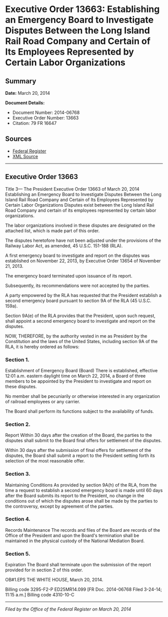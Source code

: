 # Executive Order 13663: Establishing an Emergency Board to Investigate Disputes Between the Long Island Rail Road Company and Certain of Its Employees Represented by Certain Labor Organizations

## Summary

**Date:** March 20, 2014

**Document Details:**
- Document Number: 2014-06768
- Executive Order Number: 13663
- Citation: 79 FR 16647

## Sources
- [Federal Register](https://www.federalregister.gov/documents/2014/03/25/2014-06768/establishing-an-emergency-board-to-investigate-disputes-between-the-long-island-rail-road-company)
- [XML Source](https://www.federalregister.gov/documents/full_text/xml/2014/03/25/2014-06768.xml)

---

## Executive Order 13663

Title 3—
The President
Executive Order 13663 of March 20, 2014
Establishing an Emergency Board to Investigate Disputes Between the Long Island Rail Road Company and Certain of Its Employees Represented by Certain Labor Organizations
Disputes exist between the Long Island Rail Road Company and certain of its employees represented by certain labor organizations.

The labor organizations involved in these disputes are designated on the attached list, which is made part of this order.

The disputes heretofore have not been adjusted under the provisions of the Railway Labor Act, as amended, 45 U.S.C. 151-188 (RLA).

A first emergency board to investigate and report on the disputes was established on November 22, 2013, by Executive Order 13654 of November 21, 2013.

The emergency board terminated upon issuance of its report.

Subsequently, its recommendations were not accepted by the parties.

A party empowered by the RLA has requested that the President establish a second emergency board pursuant to section 9A of the RLA (45 U.S.C. 159a).

Section 9A(e) of the RLA provides that the President, upon such request, shall appoint a second emergency board to investigate and report on the disputes.

NOW, THEREFORE, by the authority vested in me as President by the Constitution and the laws of the United States, including section 9A of the RLA, it is hereby ordered as follows:
### Section 1.

Establishment of Emergency Board (Board)
There is established, effective 12:01 a.m. eastern daylight time on March 22, 2014, a Board of three members to be appointed by the President to investigate and report on these disputes.

No member shall be pecuniarily or otherwise interested in any organization of railroad employees or any carrier.

The Board shall perform its functions subject to the availability of funds.
### Section 2.

Report
Within 30 days after the creation of the Board, the parties to the disputes shall submit to the Board final offers for settlement of the disputes.

Within 30 days after the submission of final offers for settlement of the disputes, the Board shall submit a report to the President setting forth its selection of the most reasonable offer.
### Section 3.

Maintaining Conditions
As provided by section 9A(h) of the RLA, from the time a request to establish a second emergency board is made until 60 days after the Board submits its report to the President, no change in the conditions out of which the disputes arose shall be made by the parties to the controversy, except by agreement of the parties.
### Section 4.

Records Maintenance
The records and files of the Board are records of the Office of the President and upon the Board's termination shall be maintained in the physical custody of the National Mediation Board.
### Section 5.

Expiration
The Board shall terminate upon the submission of the report provided for in section 2 of this order.

OB#1.EPS
THE WHITE HOUSE,
March 20, 2014.

Billing code 3295-F2-P
ED25MR14.099
[FR Doc. 2014-06768
Filed 3-24-14; 11:15 a.m.]
Billing code 4310-10-C

---

*Filed by the Office of the Federal Register on March 20, 2014*
